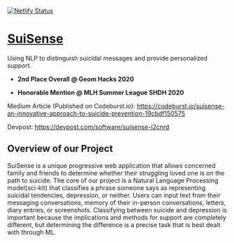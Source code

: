 [![Netlify Status](https://api.netlify.com/api/v1/badges/113e244d-b901-4ac2-95c2-77977458bf9d/deploy-status)](https://app.netlify.com/sites/suisense/deploys)

# [SuiSense](https://suisense.space/)

Using NLP to distinguish suicidal messages and provide personalized support.

- **2nd Place Overall @ Geom Hacks 2020**

- **Honorable Mention @ MLH Summer League SHDH 2020**

Medium Article (Published on Codeburst.io): https://codeburst.io/suisense-an-innovative-approach-to-suicide-prevention-19cbdf150575

Devpost: https://devpost.com/software/suisense-i2cnrd

## Overview of our Project

SuiSense is a unique progressive web application that allows concerned family and friends to determine whether their struggling loved one is on the path to suicide. The core of our project is a Natural Language Processing model(sci-kit) that classifies a phrase someone says as representing suicidal tendencies, depression, or neither. Users can input text from their messaging conversations, memory of their in-person conversations, letters, diary entries, or screenshots. Classifying between suicide and depression is important because the implications and methods for support are completely different, but determining the difference is a precise task that is best dealt with through ML.  

